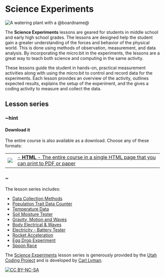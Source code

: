 # Science Experiments

![A watering plant with a @boardname@](/static/courses/ucp-science.jpg)

The **Science Experiments** lessons are geared for students in middle school and early high school grades. The lessons are designed help the student gain a greater understanding of the forces and behavior of the physical world. This is done using methods of observation, measurement, and data analysis. By incorporating the micro:bit in the experiments, the lessons are a great way to teach both science and computing in the same activity.
 
These lessons guide the student in hands-on, practical measurement activities along with using the micro:bit to control and record data for the experiments. Each lesson provides an overview of the activity, outlines expected results, explains the setup of the experiment, and the gives a coding activity to measure and collect the data.

## Lesson series

### ~hint

#### Download it

The entire course is also available as a download. Choose any of these formats:

|||
|-|-|
| [![](/static/courses/csintro/icons/html-24x24.png)](/--docs#book:/courses/ucp-science/SUMMARY) | [- **HTML** - The entire course in a single HTML page that you can print to PDF or paper](/--docs#book:/courses/ucp-science/SUMMARY) |

### ~


The lesson series includes:
 
* [Data Collection Methods](/courses/ucp-science/data-collection)
* [Population Trait Data Counter](/courses/ucp-science/population)
* [Temperature Data](/courses/ucp-science/temperature)
* [Soil Moisture Tester](/courses/ucp-science/soil-moisture)
* [Gravity, Motion and Waves](/courses/ucp-science/gravity)
* [Body Electrical & Waves](/courses/ucp-science/body-electrical)
* [Electricity - Battery Tester](/courses/ucp-science/electricity)
* [Rocket Acceleration](/courses/ucp-science/rocket-acceleration)
* [Egg Drop Experiment](/courses/ucp-science/egg-drop)
* [Spoon Race](/courses/ucp-science/spoon-race)
 
The [Science Experiments](https://sites.google.com/view/utahcodingproject/csta/microbit-science-experiments) lesson series is generously provided by the [Utah Coding Project](https://sites.google.com/view/utahcodingproject/home) and is developed by [Carl Lyman](mailto:utahcoding@outlook.com).
 
[![CC BY-NC-SA](https://licensebuttons.net/l/by-nc-sa/4.0/88x31.png)](https://creativecommons.org/licenses/by-nc-sa/4.0/)
